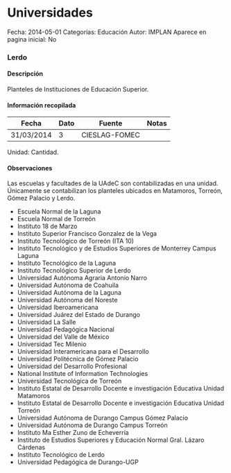 Universidades
=====

Fecha: 2014-05-01
Categorías: Educación
Autor: IMPLAN
Aparece en pagina inicial: No

### Lerdo

#### Descripción

Planteles de Instituciones de Educación Superior.

<!-- break -->

#### Información recopilada

<table class="table table-hover table-bordered matriz">
  <thead>
    <tr><th>Fecha</th><th>Dato</th><th>Fuente</th><th>Notas</th></tr>
  </thead>
  <tbody>
    <tr><td class="centrado">31/03/2014</td><td class="derecha">3</td><td>CIESLAG-FOMEC</td><td></td></tr>
  </tbody>
</table>

Unidad: Cantidad.

#### Observaciones

Las escuelas y facultades de la UAdeC son contabilizadas en una unidad. Únicamente se contabilizan los planteles ubicados en Matamoros, Torreón, Gómez Palacio y Lerdo.

* Escuela Normal de la Laguna
* Escuela Normal de Torreón
* Instituto 18 de Marzo
* Instituto Superior Francisco Gonzalez de la Vega
* Instituto Tecnológico de Torreón (ITA 10)
* Instituto Tecnológico y de Estudios Superiores de Monterrey Campus Laguna
* Instituto Tecnológico de la Laguna
* Instituto Tecnológico Superior de Lerdo
* Universidad Autónoma Agraria Antonio Narro
* Universidad Autónoma de Coahuila
* Universidad Autónoma de la Laguna
* Universidad Autónoma del Noreste
* Universidad Iberoamericana
* Universidad Juárez del Estado de Durango
* Universidad La Salle
* Universidad Pedagógica Nacional
* Universidad del Valle de México
* Universidad Tec Milenio
* Universidad Interamericana para el Desarrollo
* Universidad Politécnica de Gómez Palacio
* Universidad del Desarrollo Profesional
* National Institute of Information Technologies
* Universidad Tecnológica de Torreón
* Instituto Estatal de Desarrollo Docente e investigación Educativa Unidad Matamoros
* Instituto Estatal de Desarrollo Docente e investigación Educativa Unidad Torreón
* Universidad Autónoma de Durango Campus Gómez Palacio
* Universidad Autónoma de Durango Campus Torreón
* Instituto Ma Esther Zuno de Echeverría
* Instituto de Estudios Superiores y Educación Normal Gral. Lázaro Cárdenas
* Instituto Tecnológico de Lerdo
* Universidad Pedagógica de Durango-UGP
